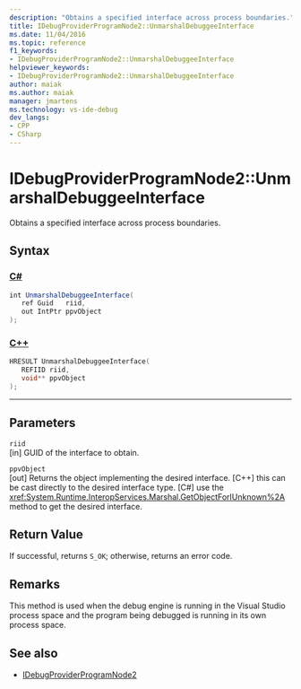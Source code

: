 ```yaml
---
description: "Obtains a specified interface across process boundaries."
title: IDebugProviderProgramNode2::UnmarshalDebuggeeInterface
ms.date: 11/04/2016
ms.topic: reference
f1_keywords:
- IDebugProviderProgramNode2::UnmarshalDebuggeeInterface
helpviewer_keywords:
- IDebugProviderProgramNode2::UnmarshalDebuggeeInterface
author: maiak
ms.author: maiak
manager: jmartens
ms.technology: vs-ide-debug
dev_langs:
- CPP
- CSharp
---
```

# IDebugProviderProgramNode2::UnmarshalDebuggeeInterface

Obtains a specified interface across process boundaries.

## Syntax

### [C#](#tab/csharp)
```csharp
int UnmarshalDebuggeeInterface(
   ref Guid   riid,
   out IntPtr ppvObject
);
```
### [C++](#tab/cpp)
```cpp
HRESULT UnmarshalDebuggeeInterface(
   REFIID riid,
   void** ppvObject
);
```
---

## Parameters
`riid`\
[in] GUID of the interface to obtain.

`ppvObject`\
[out] Returns the object implementing the desired interface. [C++] this can be cast directly to the desired interface type. [C#] use the <xref:System.Runtime.InteropServices.Marshal.GetObjectForIUnknown%2A> method to get the desired interface.

## Return Value
 If successful, returns `S_OK`; otherwise, returns an error code.

## Remarks
 This method is used when the debug engine is running in the Visual Studio process space and the program being debugged is running in its own process space.

## See also
- [IDebugProviderProgramNode2](../../../extensibility/debugger/reference/idebugproviderprogramnode2.md)
